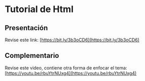 # Tutorial de Html

## Presentación

Revise este link: [https://bit.ly/3b3oCD6](https://bit.ly/3b3oCD6)

## Complementario

Revise este video, contiene otra forma de enfocar el tema: [https://youtu.be/rbuYtrNUxg4](https://youtu.be/rbuYtrNUxg4)
